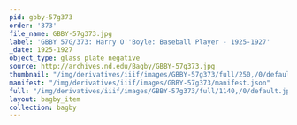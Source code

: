 ```yaml
---
pid: gbby-57g373
order: '373'
file_name: GBBY-57g373.jpg
label: 'GBBY 57G/373: Harry O''Boyle: Baseball Player - 1925-1927'
_date: 1925-1927
object_type: glass plate negative
source: http://archives.nd.edu/Bagby/GBBY-57g373.jpg
thumbnail: "/img/derivatives/iiif/images/GBBY-57g373/full/250,/0/default.jpg"
manifest: "/img/derivatives/iiif/images/GBBY-57g373/manifest.json"
full: "/img/derivatives/iiif/images/GBBY-57g373/full/1140,/0/default.jpg"
layout: bagby_item
collection: bagby
---
```

